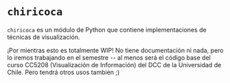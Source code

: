 # `chiricoca`

`chiricoca` es un módulo de Python que contiene implementaciones de técnicas de visualización.

¡Por mientras esto es totalmente WIP! No tiene documentación ni nada, pero lo iremos trabajando en el semestre -- al menos será el código base del curso CC5208 (Visualización de Información) del DCC de la Universidad de Chile. Pero tendrá otros usos también ;)

